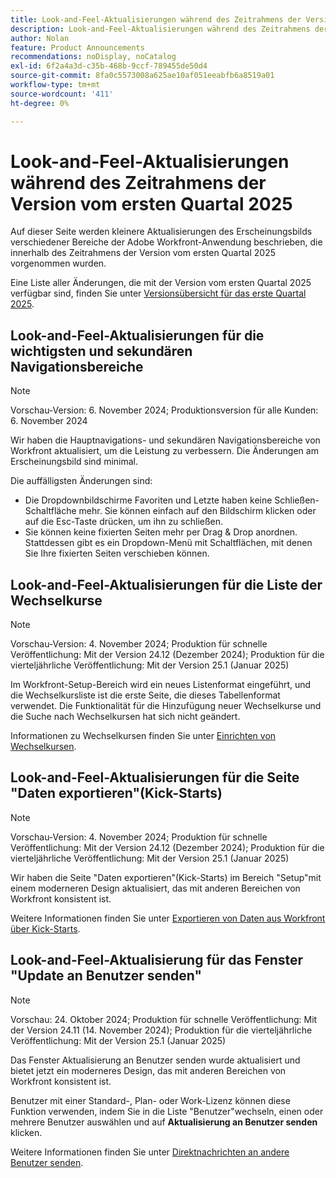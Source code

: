 ```yaml
---
title: Look-and-Feel-Aktualisierungen während des Zeitrahmens der Version vom ersten Quartal 2025
description: Look-and-Feel-Aktualisierungen während des Zeitrahmens der Version vom ersten Quartal 2025
author: Nolan
feature: Product Announcements
recommendations: noDisplay, noCatalog
exl-id: 6f2a4a3d-c35b-468b-9ccf-789455de50d4
source-git-commit: 8fa0c5573008a625ae10af051eeabfb6a8519a01
workflow-type: tm+mt
source-wordcount: '411'
ht-degree: 0%

---
```


# Look-and-Feel-Aktualisierungen während des Zeitrahmens der Version vom ersten Quartal 2025

Auf dieser Seite werden kleinere Aktualisierungen des Erscheinungsbilds verschiedener Bereiche der Adobe Workfront-Anwendung beschrieben, die innerhalb des Zeitrahmens der Version vom ersten Quartal 2025 vorgenommen wurden.

Eine Liste aller Änderungen, die mit der Version vom ersten Quartal 2025 verfügbar sind, finden Sie unter [Versionsübersicht für das erste Quartal 2025](/help/quicksilver/product-announcements/product-releases/25-q1-release-activity/25-q1-release-overview.md).

## Look-and-Feel-Aktualisierungen für die wichtigsten und sekundären Navigationsbereiche

>[!NOTE]
>
>Vorschau-Version: 6. November 2024; Produktionsversion für alle Kunden: 6. November 2024

Wir haben die Hauptnavigations- und sekundären Navigationsbereiche von Workfront aktualisiert, um die Leistung zu verbessern. Die Änderungen am Erscheinungsbild sind minimal.

Die auffälligsten Änderungen sind:

* Die Dropdownbildschirme Favoriten und Letzte haben keine Schließen-Schaltfläche mehr. Sie können einfach auf den Bildschirm klicken oder auf die Esc-Taste drücken, um ihn zu schließen.
* Sie können keine fixierten Seiten mehr per Drag &amp; Drop anordnen. Stattdessen gibt es ein Dropdown-Menü mit Schaltflächen, mit denen Sie Ihre fixierten Seiten verschieben können.

## Look-and-Feel-Aktualisierungen für die Liste der Wechselkurse

>[!NOTE]
>
>Vorschau-Version: 4. November 2024; Produktion für schnelle Veröffentlichung: Mit der Version 24.12 (Dezember 2024); Produktion für die vierteljährliche Veröffentlichung: Mit der Version 25.1 (Januar 2025)

Im Workfront-Setup-Bereich wird ein neues Listenformat eingeführt, und die Wechselkursliste ist die erste Seite, die dieses Tabellenformat verwendet. Die Funktionalität für die Hinzufügung neuer Wechselkurse und die Suche nach Wechselkursen hat sich nicht geändert.

Informationen zu Wechselkursen finden Sie unter [Einrichten von Wechselkursen](/help/quicksilver/administration-and-setup/manage-workfront/exchange-rates/set-up-exchange-rates.md).

## Look-and-Feel-Aktualisierungen für die Seite &quot;Daten exportieren&quot;(Kick-Starts)

>[!NOTE]
>
>Vorschau-Version: 4. November 2024; Produktion für schnelle Veröffentlichung: Mit der Version 24.12 (Dezember 2024); Produktion für die vierteljährliche Veröffentlichung: Mit der Version 25.1 (Januar 2025)

Wir haben die Seite &quot;Daten exportieren&quot;(Kick-Starts) im Bereich &quot;Setup&quot;mit einem moderneren Design aktualisiert, das mit anderen Bereichen von Workfront konsistent ist.

Weitere Informationen finden Sie unter [Exportieren von Daten aus Workfront über Kick-Starts](/help/quicksilver/administration-and-setup/manage-workfront/using-kick-starts/export-data-from-wf-via-kick-starts.md).

## Look-and-Feel-Aktualisierung für das Fenster &quot;Update an Benutzer senden&quot;

>[!NOTE]
>
>Vorschau: 24. Oktober 2024; Produktion für schnelle Veröffentlichung: Mit der Version 24.11 (14. November 2024); Produktion für die vierteljährliche Veröffentlichung: Mit der Version 25.1 (Januar 2025)

Das Fenster Aktualisierung an Benutzer senden wurde aktualisiert und bietet jetzt ein moderneres Design, das mit anderen Bereichen von Workfront konsistent ist.

Benutzer mit einer Standard-, Plan- oder Work-Lizenz können diese Funktion verwenden, indem Sie in die Liste &quot;Benutzer&quot;wechseln, einen oder mehrere Benutzer auswählen und auf **Aktualisierung an Benutzer senden** klicken.

Weitere Informationen finden Sie unter [Direktnachrichten an andere Benutzer senden](/help/quicksilver/people-teams-and-groups/work-directly-with-others/send-direct-messages-to-other-users.md).
